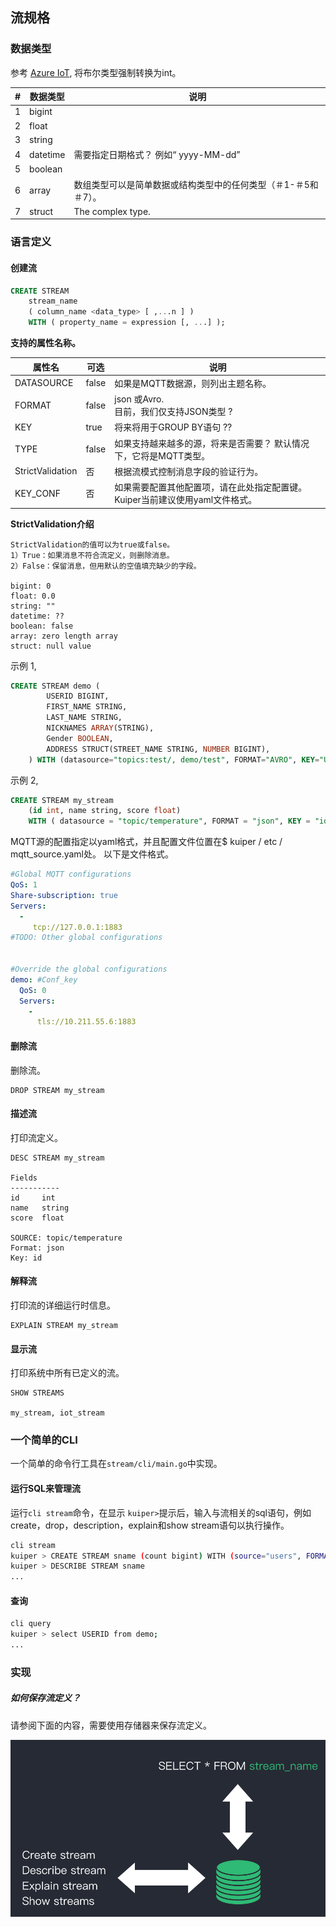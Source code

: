 ## 流规格 


### 数据类型

参考 [Azure IoT](https://docs.microsoft.com/en-us/stream-analytics-query/data-types-azure-stream-analytics), 将布尔类型强制转换为int。

| #    | 数据类型 | 说明                                                         |
| ---- | -------- | ------------------------------------------------------------ |
| 1    | bigint   |                                                              |
| 2    | float    |                                                              |
| 3    | string   |                                                              |
| 4    | datetime | 需要指定日期格式？ 例如“ yyyy-MM-dd”                         |
| 5    | boolean  |                                                              |
| 6    | array    | 数组类型可以是简单数据或结构类型中的任何类型（＃1-＃5和＃7）。 |
| 7    | struct   | The complex type.                                            |



### 语言定义

#### 创建流

```sql
CREATE STREAM   
    stream_name   
    ( column_name <data_type> [ ,...n ] )
    WITH ( property_name = expression [, ...] );
```

**支持的属性名称。**

| 属性名 | 可选  | 说明                                                |
| ------------- | -------- | ------------------------------------------------------------ |
| DATASOURCE | false    | 如果是MQTT数据源，则列出主题名称。 |
| FORMAT        | false    | json 或Avro.<br />目前，我们仅支持JSON类型 ? |
| KEY           | true     | 将来将用于GROUP BY语句 ?? |
| TYPE     | false    | 如果支持越来越多的源，将来是否需要？ 默认情况下，它将是MQTT类型。 |
| StrictValidation     | 否    | 根据流模式控制消息字段的验证行为。 |
| KEY_CONF | 否 | 如果需要配置其他配置项，请在此处指定配置键。<br />Kuiper当前建议使用yaml文件格式。 |

**StrictValidation介绍**

``` 
StrictValidation的值可以为true或false。
1）True：如果消息不符合流定义，则删除消息。
2）False：保留消息，但用默认的空值填充缺少的字段。

bigint: 0
float: 0.0
string: ""
datetime: ??
boolean: false
array: zero length array
struct: null value
```

示例 1,

```sql
CREATE STREAM demo (
		USERID BIGINT,
		FIRST_NAME STRING,
		LAST_NAME STRING,
		NICKNAMES ARRAY(STRING),
		Gender BOOLEAN,
		ADDRESS STRUCT(STREET_NAME STRING, NUMBER BIGINT),
	) WITH (datasource="topics:test/, demo/test", FORMAT="AVRO", KEY="USERID", KEY_CONF="democonf");
```



示例 2,

```sql
CREATE STREAM my_stream   
    (id int, name string, score float)
    WITH ( datasource = "topic/temperature", FORMAT = "json", KEY = "id");
```



MQTT源的配置指定以yaml格式，并且配置文件位置在$ kuiper / etc / mqtt_source.yaml处。 以下是文件格式。

```yaml
#Global MQTT configurations
QoS: 1
Share-subscription: true
Servers:
  - 
     tcp://127.0.0.1:1883
#TODO: Other global configurations


#Override the global configurations
demo: #Conf_key
  QoS: 0
  Servers:
    - 
      tls://10.211.55.6:1883


```

#### 删除流

删除流。

```
DROP STREAM my_stream
```

#### 描述流

打印流定义。

```
DESC STREAM my_stream

Fields
-----------
id     int
name   string
score  float

SOURCE: topic/temperature
Format: json
Key: id
```

#### 解释流

打印流的详细运行时信息。

```
EXPLAIN STREAM my_stream
```

#### 显示流

打印系统中所有已定义的流。

```
SHOW STREAMS

my_stream, iot_stream
```



### 一个简单的CLI

一个简单的命令行工具在`stream/cli/main.go`中实现。

#### 运行SQL来管理流

运行`cli stream`命令，在显示 `kuiper>`提示后，输入与流相关的sql语句，例如create，drop，description，explain和show stream语句以执行操作。

```bash
cli stream
kuiper > CREATE STREAM sname (count bigint) WITH (source="users", FORMAT="AVRO", KEY="USERID")
kuiper > DESCRIBE STREAM sname
...
```


#### 查询

```bash
cli query
kuiper > select USERID from demo;
...
```



### 实现

##### 如何保存流定义？

请参阅下面的内容，需要使用存储器来保存流定义。

![stream_storage](resources/stream_storage.png)

